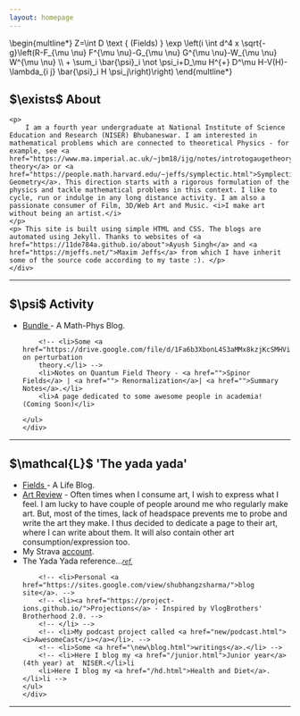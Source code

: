 ```yaml
---
layout: homepage
---
```


<div class="container">

  <div class="action">
    \begin{multline*}
    Z=\int D \text { (Fields) } \exp \left(i \int d^4 x \sqrt{-g}\left(R-F_{\mu \nu} F^{\mu \nu}-G_{\mu \nu} G^{\mu \nu}-W_{\mu \nu} W^{\mu \nu} \\
    + \sum_i \bar{\psi}_i \not \psi_i+D_\mu H^{+} D^\mu H-V(H)-\lambda_{i j} \bar{\psi}_i H \psi_j\right)\right)
    \end{multline*}
   </div>

<section class="hidden" id="about">
    <div class="about">
    <h1 class="hidden">$\exists$ About </h1>
    <!-- <img src="..\assets\images\home_profile.jpg" class="center mid" alt=""> -->
    
    <p>
        I am a fourth year undergraduate at National Institute of Science Education and Research (NISER) Bhubaneswar. I am interested in mathematical problems which are connected to theoretical Physics - for example, see <a href="https://www.ma.imperial.ac.uk/~jbm18/ijg/notes/introtogaugetheory.pdf">Gauge theory</a> or <a href="https://people.math.harvard.edu/~jeffs/symplectic.html">Symplectic Geometry</a>. This direction starts with a rigorous formulation of the physics and tackle mathematical problems in this context. I like to cycle, run or indulge in any long distance activity. I am also a passionate consumer of Film, 3D/Web Art and Music. <i>I make art without being an artist.</i> 
    </p>
    <p> This site is built using simple HTML and CSS. The blogs are automated using Jekyll. Thanks to websites of <a href="https://11de784a.github.io/about">Ayush Singh</a> and <a href="https://mjeffs.net/">Maxim Jeffs</a> from which I have inherit some of the source code according to my taste :). </p>    
    </div>
</section>
<hr>
<section id="projects" class="hidden">
    <div class="projects">
    <h1 class="hidden ">$\psi$ Activity</h1>
    <!-- <img src="..\assets\images\crab.png" class="center small" alt=""> -->
    <ul>
        <li><a href="..\bundle\">Bundle </a>- A Math-Phys Blog.</li>
        
        <!-- <li>Some <a href="https://drive.google.com/file/d/1Fa6b3XbonL4S3aMMx8kzjKcSMHVinx6H">notes</a> on perturbation
        theory.</li> -->
        <li>Notes on Quantum Field Theory - <a href="">Spinor Fields</a> | <a href=""> Renormalization</a>| <a href="">Summary Notes</a>.</li>
        <li>A page dedicated to some awesome people in academia! (Coming Soon)</li>
        
    </ul>
    </div>
</section>
<hr>
<section id="yada" class="hidden">
    <div class="yada">
    <h1 class="hidden">$\mathcal{L}$ 'The yada yada'</h1>       
    <ul>
        <li><a href="..\fields\">Fields </a>- A Life Blog.</li>
        <li><a href="..\art-review\">Art Review</a> - Often times when I consume art, I wish to express what I feel. I am lucky to have couple of people around me who regularly make art. But, most of the times, lack of headspace prevents me to probe and write the art they make. I thus decided to dedicate a page to their art, where I can write about them. It will also contain other art consumption/expression too. </li>
        <li>My Strava <a href="https://www.strava.com/athletes/103649902">account</a>.</li>
        <li>The Yada Yada reference...<small><a href="https://www.youtube.com/watch?v=VFdSML-2BkI"><i>ref.</i></a></small></li>

        
        <!-- <li>Personal <a href="https://sites.google.com/view/shubhangzsharma/">blog site</a>. -->
        <!-- <li><a href="https://project-ions.github.io/">Projections</a> - Inspired by VlogBrothers' Brotherhood 2.0. -->
        <!-- </li> -->
        <!-- <li>My podcast project called <a href="new/podcast.html"><i>AwesomeCast</i></a></li>. -->
        <!-- <li>Some <a href="\new\blog.html">writings</a>.</li> -->
        <!-- <li>Here I blog my <a href="/junior.html">Junior year</a> (4th year) at  NISER.</li>li
        <li>Here I blog my <a href="/hd.html">Health and Diet</a>.</li>li -->
    </ul>
    </div>
</section>
  </div>
<footer>
  <hr class="footer">
  <!-- <p><a href = "mailto: pshubhang.sharma@niser.ac.in">pshubhang.sharma@niser.ac.in</a></p> -->
</footer>